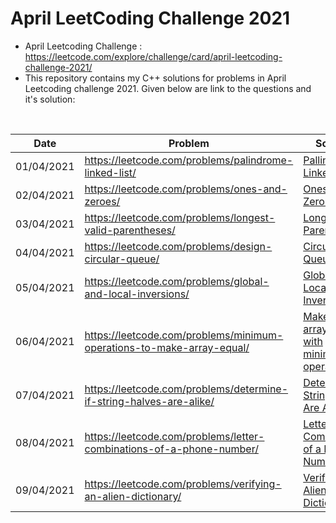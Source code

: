 # April LeetCoding Challenge 2021
* April Leetcoding Challenge : https://leetcode.com/explore/challenge/card/april-leetcoding-challenge-2021/
* This repository contains my C++ solutions for problems in April Leetcoding challenge 2021. Given below are link to the questions and it's solution:
<br />

| Date | Problem | Solution | Difficulty |
| --- | --- | --- | --- |
| 01/04/2021 | https://leetcode.com/problems/palindrome-linked-list/ | [Pallindrome Linked List](https://github.com/mohammedismailb18/LeetCode/blob/main/April%20LeetCoding%20Challenge%202021/Day_01_Pallindrome_Linked_List.cpp) | ![Easy](https://img.shields.io/badge/Easy-5cb85c.svg?style=flat) |
| 02/04/2021 | https://leetcode.com/problems/ones-and-zeroes/ | [Ones and Zeros](https://github.com/mohammedismailb18/LeetCode/blob/main/April%20LeetCoding%20Challenge%202021/Day_02_Ones_and_Zeros.cpp)  | ![Medium](https://img.shields.io/badge/Medium-f0ad4e.svg?style=flat) |
| 03/04/2021 | https://leetcode.com/problems/longest-valid-parentheses/ | [Longest Valid Parenthesis](https://github.com/mohammedismailb18/LeetCode/blob/main/April%20LeetCoding%20Challenge%202021/Day_03_Longest_Valid_Parenthesis.cpp) | ![Hard](https://img.shields.io/badge/Hard-d9534f.svg?style=flat) |
| 04/04/2021 | https://leetcode.com/problems/design-circular-queue/ | [Circular Queue](https://github.com/mohammedismailb18/LeetCode/blob/main/April%20LeetCoding%20Challenge%202021/Day_04_Design_Circular_Queue.c) | ![Medium](https://img.shields.io/badge/Medium-f0ad4e.svg?style=flat) |
| 05/04/2021 | https://leetcode.com/problems/global-and-local-inversions/ | [Global and Local Inversion](https://github.com/mohammedismailb18/LeetCode/blob/main/April%20LeetCoding%20Challenge%202021/Day_05_Global_and_Local_Inversion.cpp) | ![Medium](https://img.shields.io/badge/Medium-f0ad4e.svg?style=flat) |
| 06/04/2021 | https://leetcode.com/problems/minimum-operations-to-make-array-equal/ | [Make an array equal with minimum operations](https://github.com/mohammedismailb18/LeetCode/blob/main/April%20LeetCoding%20Challenge%202021/Day_06_Minimum_Operations_to_Make_Array_Equal.cpp) | ![Medium](https://img.shields.io/badge/Medium-f0ad4e.svg?style=flat) |
| 07/04/2021 | https://leetcode.com/problems/determine-if-string-halves-are-alike/ | [Determine if String Halves Are Alike](https://github.com/mohammedismailb18/LeetCode/blob/main/April%20LeetCoding%20Challenge%202021/Day_07_Determine_if_string_halves_are_alike.cpp) | ![Easy](https://img.shields.io/badge/Easy-5cb85c.svg?style=flat) |
| 08/04/2021 | https://leetcode.com/problems/letter-combinations-of-a-phone-number/ | [Letter Combinations of a Phone Number](https://github.com/mohammedismailb18/LeetCode/blob/main/April%20LeetCoding%20Challenge%202021/Day_08_Letter_Combinations_of_a_Phone_Number.cpp) | ![Medium](https://img.shields.io/badge/Medium-f0ad4e.svg?style=flat) |
| 09/04/2021 | https://leetcode.com/problems/verifying-an-alien-dictionary/ | [Verifying an Alien Dictionary](https://github.com/mohammedismailb18/LeetCode/blob/main/April%20LeetCoding%20Challenge%202021/Day_09_Verifying_an_Alien_Dictionary.cpp) | ![Easy](https://img.shields.io/badge/Easy-5cb85c.svg?style=flat) |
